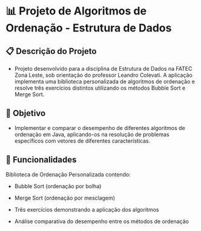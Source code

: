 # 📊 Projeto de Algoritmos de Ordenação - Estrutura de Dados
## 📋 Descrição do Projeto
- Projeto desenvolvido para a disciplina de Estrutura de Dados na FATEC Zona Leste, sob orientação do professor Leandro Colevati. A aplicação implementa uma biblioteca personalizada de algoritmos de ordenação e resolve três exercícios distintos utilizando os métodos Bubble Sort e Merge Sort.
## 🎯 Objetivo
- Implementar e comparar o desempenho de diferentes algoritmos de ordenação em Java, aplicando-os na resolução de problemas específicos com vetores de diferentes características.
## 🚀 Funcionalidades
Biblioteca de Ordenação Personalizada contendo:

- Bubble Sort (ordenação por bolha)

- Merge Sort (ordenação por mesclagem)

- Três exercícios demonstrando a aplicação dos algoritmos

- Análise comparativa do desempenho entre os métodos de ordenação
